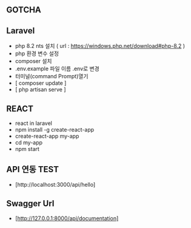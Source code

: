 
## GOTCHA



## Laravel

* php 8.2 nts 설치 ( url : https://windows.php.net/download#php-8.2 )
* php 환경 변수 설정
* composer 설치
* .env.example 파일 이름 .env로 변경
* 터미널(command Prompt)열기
* [ composer update ]
* [ php artisan serve ]

## REACT

* react in laravel
* npm install -g create-react-app
* create-react-app my-app
* cd my-app
* npm start

## API 연동 TEST

* [http://localhost:3000/api/hello]

## Swagger Url
* [http://127.0.0.1:8000/api/documentation]
